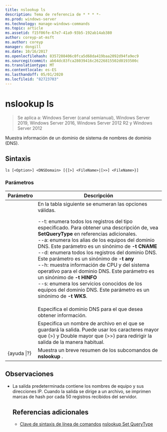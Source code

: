 ```yaml
---
title: nslookup ls
description: Tema de referencia de * * * *-
ms.prod: windows-server
ms.technology: manage-windows-commands
ms.topic: article
ms.assetid: f15f06fe-67e7-41a9-93b5-192ab14ab380
author: coreyp-at-msft
ms.author: coreyp
manager: dongill
ms.date: 10/16/2017
ms.openlocfilehash: 8357208406c0fca5d68da419baa2092d94fa9ec9
ms.sourcegitcommit: ab64dc83fca28039416c26226815502d0193500c
ms.translationtype: MT
ms.contentlocale: es-ES
ms.lasthandoff: 05/01/2020
ms.locfileid: "82723703"
---
```

# <a name="nslookup-ls"></a>nslookup ls

> Se aplica a: Windows Server (canal semianual), Windows Server 2019, Windows Server 2016, Windows Server 2012 R2 y Windows Server 2012

Muestra información de un dominio de sistema de nombres de dominio (DNS).
## <a name="syntax"></a>Sintaxis
```
ls [<Option>] <DNSDomain> [{[>] <FileName>|[>>] <FileName>}]
```
### <a name="parameters"></a>Parámetros

|    Parámetro    |                                                                                                                                                                                                                                                                                                               Descripción                                                                                                                                                                                                                                                                                                                |
|-----------------|------------------------------------------------------------------------------------------------------------------------------------------------------------------------------------------------------------------------------------------------------------------------------------------------------------------------------------------------------------------------------------------------------------------------------------------------------------------------------------------------------------------------------------------------------------------------------------------------------------------------------------------|
|    <Option>     | En la tabla siguiente se enumeran las opciones válidas.<p>--t: enumera todos los registros del tipo especificado. Para obtener una descripción <querytype>de, vea **SetQueryType** en referencias adicionales.<br />--a: enumera los alias de los equipos del dominio DNS. Este parámetro es un sinónimo de **-t CNAME**<br />--d: enumera todos los registros del dominio DNS. Este parámetro es un sinónimo de **-t any**<br />--h: muestra información de CPU y del sistema operativo para el dominio DNS. Este parámetro es un sinónimo de **-t HINFO**<br />--s: enumera los servicios conocidos de los equipos del dominio DNS. Este parámetro es un sinónimo de **-t WKS**. |
|   <DNSDomain>   |                                                                                                                                                                                                                                                                                         Especifica el dominio DNS para el que desea obtener información.                                                                                                                                                                                                                                                                                         |
|   <FileName>    |                                                                                                                                                                                                                                 Especifica un nombre de archivo en el que se guardará la salida. Puede usar los caracteres mayor que (>) y Double mayor que (>>) para redirigir la salida de la manera habitual.                                                                                                                                                                                                                                  |
| {ayuda &#124;?} |                                                                                                                                                                                                                                                                                          Muestra un breve resumen de los subcomandos de **nslookup** .                                                                                                                                                                                                                                                                                           |

## <a name="remarks"></a>Observaciones
- La salida predeterminada contiene los nombres de equipo y sus direcciones IP. Cuando la salida se dirige a un archivo, se imprimen marcas de hash por cada 50 registros recibidos del servidor.
  ## <a name="additional-references"></a>Referencias adicionales
  - [Clave de sintaxis de línea de comandos](command-line-syntax-key.md)
  [nslookup Set QueryType](nslookup-set-querytype.md)
